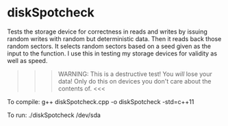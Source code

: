 # diskSpotcheck
Tests the storage device for correctness in reads and writes by issuing random writes with random but deterministic data. Then it reads back those random sectors. It selects random sectors based on a seed given as the input to the function. I use this in testing my storage devices for validity as well as speed.

>>> WARNING: This is a destructive test! You *will* lose your data! Only do this on devices you don't care about the contents of. <<<

To compile:
g++ diskSpotcheck.cpp -o diskSpotcheck -std=c++11

To run:
./diskSpotcheck /dev/sda
